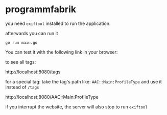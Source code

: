# programmfabrik

you need `exiftool` installed to run the application.

afterwards you can run it

```
go run main.go
```

You can test it with the following link in your browser: 

to see all tags:

http://localhost:8080/tags

for a special tag: 
take the tag's path like: `AAC::Main:ProfileType` and use it instead of `/tags`

http://localhost:8080/AAC::Main:ProfileType

if you interrupt the website, the server will also stop to run `exiftool`
